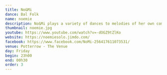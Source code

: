 ```yaml
---
title: No&Mi
dance: Bal Folk
name: noemie
description: No&Mi plays a variety of dances to melodies of her own composition, taking dancers on a magic carpet ride over a parade of swirling waltzes, mazurkas to fall in love to, and sparkling mixers. The romantic partner dances hide surprising irregularities and languishing sighs. Pleasure from ear to toe!
thumbnail: noemie.jpg
youtube: https://www.youtube.com/watch?v=-dOGZ9tZlKo
website: https://noemiesolo.jimdo.com/
facebook: https://www.facebook.com/NoMi-256417611073531/
venue: Potterrow - The Venue
day: Friday
begin: 23h00
end: 00h30
order: 3
---
```

